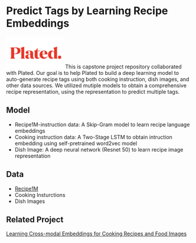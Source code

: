 # Predict Tags by Learning Recipe Embeddings
![Logo](pics/Plated-Logo-Sized.png) 
This is capstone project repository collaborated with Plated. Our goal is to help Plated to build a deep learning model to auto-generate recipe tags using both cooking instruction, dish images, and other data sources. We utilized mutiple models to obtain a comprehensive recipe representation, using the representation to predict multiple tags. 

## Model
* Recipe1M-instruction data: A Skip-Gram model to learn recipe language embeddings 
* Cooking instruction data: A Two-Stage LSTM to obtain intruction embedding using self-pretrained word2vec model
* Dish Image: A deep neural network (Resnet 50) to learn recipe image representation

## Data
* [Recipe1M](http://im2recipe.csail.mit.edu/dataset/download/)
* Cooking Insturctions 
* Dish Images 

## Related Project 
[Learning Cross-modal Embeddings for Cooking Recipes and Food Images](http://pic2recipe.csail.mit.edu)
